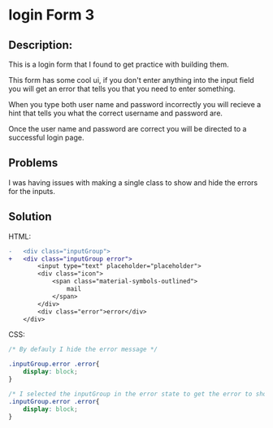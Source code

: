 # login Form 3

## Description: 
This is a login form that I found to get practice with building them. 

This form has some cool ui, if you don't enter anything into the input field you will get an error that tells you that you need to enter something.

When you type both user name and password incorrectly you will recieve a hint that tells you what the correct username and password are.

Once the user name and password are correct you will be directed to a successful login page. 

## Problems
I was having issues with making a single class to show and hide the errors for the inputs. 


## Solution

HTML: 
```diff
-   <div class="inputGroup">
+   <div class="inputGroup error">
        <input type="text" placeholder="placeholder">
        <div class="icon">
            <span class="material-symbols-outlined">
                mail
            </span>
        </div>
        <div class="error">error</div>
    </div>

```

CSS:
``` css
/* By defauly I hide the error message */

.inputGroup.error .error{
    display: block;
}

/* I selected the inputGroup in the error state to get the error to show */
.inputGroup.error .error{
    display: block;
}
```